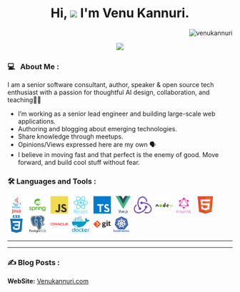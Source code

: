<h1 align="center">
  Hi, <img src="https://media.giphy.com/media/hvRJCLFzcasrR4ia7z/giphy.gif" width="30"> I'm Venu Kannuri.
</h1>

<img src="https://komarev.com/ghpvc/?username=venukannuri&style=flat-square&color=blue" align='right' alt="venukannuri"/>
<br/>


<p align="center">
  <img src="https://readme-typing-svg.demolab.com?font=Fira+Code&pause=1000&center=true&width=435&lines=Solution+Architect;Development+Lead+;Senior+Developer;Trainer+%2F+Mentor">
</p>

### 💻 &nbsp; About Me :
I am a senior software consultant, author, speaker & open source tech enthusiast with a passion for thoughtful AI design, collaboration, and teaching👨‍💻
- I’m working as a senior lead engineer and building large-scale web applications.
- Authoring and blogging about emerging technologies.
- Share knowledge through meetups.
- Opinions/Views expressed here are my own 🗣️
- I believe in moving fast and that perfect is the enemy of good. Move forward, and build cool stuff without fear.



### :hammer_and_wrench: Languages and Tools :
<div>
  <img src="https://github.com/devicons/devicon/blob/master/icons/java/java-original-wordmark.svg" title="Java" alt="Java" width="40" height="40"/>&nbsp;
  <img src="https://github.com/devicons/devicon/blob/master/icons/spring/spring-original-wordmark.svg" title="Spring" alt="Spring" width="40" height="40"/>&nbsp;
  <img src="https://github.com/devicons/devicon/blob/master/icons/javascript/javascript-original.svg" title="JavaScript" alt="JavaScript" width="40" height="40"/>&nbsp;
  <img src="https://github.com/devicons/devicon/blob/master/icons/react/react-original-wordmark.svg" title="React" alt="React" width="40" height="40"/>&nbsp;
  <img src="https://github.com/devicons/devicon/blob/master/icons/typescript/typescript-original.svg" title="TypeScript" alt="TypeScript" width="40" height="40"/>&nbsp;
  <img src="https://github.com/devicons/devicon/blob/master/icons/vuejs/vuejs-original-wordmark.svg" title="VueJS" alt="=VueJS" width="40" height="40"/>
  <img src="https://github.com/devicons/devicon/blob/master/icons/redux/redux-original.svg" title="Redux" alt="Redux " width="40" height="40"/>&nbsp;
  <img src="https://github.com/devicons/devicon/blob/master/icons/nodejs/nodejs-original-wordmark.svg" title="NodeJS" alt="NodeJS" width="40" height="40"/>
  <img src="https://github.com/devicons/devicon/blob/master/icons/graphql/graphql-plain-wordmark.svg" title="GraphQL" alt="GraphQL" width="40" height="40"/>&nbsp;
  <img src="https://github.com/devicons/devicon/blob/master/icons/html5/html5-original.svg" title="HTML5" alt="HTML" width="40" height="40"/>&nbsp;
  <img src="https://github.com/devicons/devicon/blob/master/icons/css3/css3-plain-wordmark.svg"  title="CSS3" alt="CSS" width="40" height="40"/>&nbsp;
  <img src="https://github.com/devicons/devicon/blob/master/icons/postgresql/postgresql-original-wordmark.svg" title="Postgresql"  alt="Postgresql" width="40" height="40"/>&nbsp;
  <img src="https://github.com/devicons/devicon/blob/master/icons/oracle/oracle-original.svg" title="Oracle"  alt="Oracle" width="40" height="40"/>&nbsp;
  <img src="https://github.com/devicons/devicon/blob/master/icons/docker/docker-plain-wordmark.svg" title="Docker" alt="Docker" width="40" height="40"/>&nbsp;
  <img src="https://github.com/devicons/devicon/blob/master/icons/git/git-original-wordmark.svg" title="Git" alt="Git" width="40" height="40"/>
  <img src="https://github.com/devicons/devicon/blob/master/icons/kubernetes/kubernetes-plain-wordmark.svg" title="kubernetes" alt="kubernetes" width="40" height="40"/>

</div>

---
<!--
### :fire: My Stats :

 ![GitHub Streak](https://github-readme-streak-stats.herokuapp.com/?user=venukannuri&theme=monokai-metallian&hide_border=true)](https://git.io/streak-stats)

[![Top Langs](https://github-readme-stats.vercel.app/api/top-langs/?username=venukannuri&layout=compact&theme=dracula)](https://github.com/Venukannuri)
-->
---

### :writing_hand: Blog Posts :
**WebSite:** [Venukannuri.com](https://venukannuri.com)
